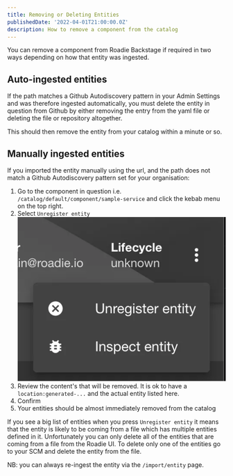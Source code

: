 ```yaml
---
title: Removing or Deleting Entities
publishedDate: '2022-04-01T21:00:00.0Z'
description: How to remove a component from the catalog
---
```


You can remove a component from Roadie Backstage if required in two ways depending on how that entity was ingested.

## Auto-ingested entities

If the path matches a Github Autodiscovery pattern in your Admin Settings and was therefore ingested automatically, you must delete the entity in question from Github by either removing the entry from the yaml file or deleting the file or repository altogether.

This should then remove the entity from your catalog within a minute or so.

## Manually ingested entities

If you imported the entity manually using the url, and the path does not match a Github Autodiscovery pattern set for your organisation:

1. Go to the component in question i.e. `/catalog/default/component/sample-service` and click the kebab menu on the top right.
2. Select `Unregister entity` ![Remove item menu](./unregister-menu.webp)
3. Review the content's that will be removed. It is ok to have a `location:generated-...` and the actual entity listed here.
4. Confirm
5. Your entities should be almost immediately removed from the catalog

If you see a big list of entities when you press `Unregister entity` it means that the entity is likely to be coming from a file which has multiple entities defined in it. Unfortunately you can only delete all of the entities that are coming from a file from the Roadie UI. To delete only one of the entities go to your SCM and delete the entity from the file.

NB: you can always re-ingest the entity via the `/import/entity` page.
